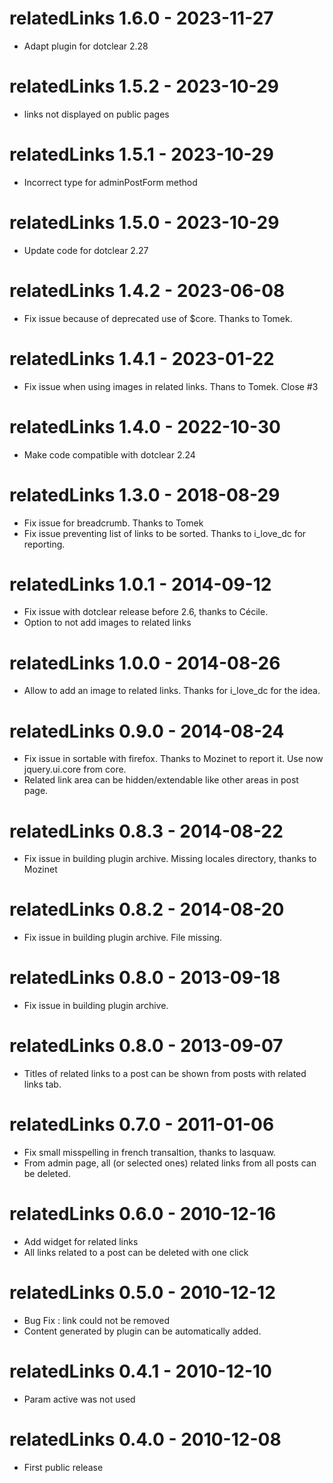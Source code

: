 # relatedLinks 1.6.0 - 2023-11-27

- Adapt plugin for dotclear 2.28

# relatedLinks 1.5.2 - 2023-10-29

- links not displayed on public pages

# relatedLinks 1.5.1 - 2023-10-29

- Incorrect type for adminPostForm method

# relatedLinks 1.5.0 - 2023-10-29

- Update code for dotclear 2.27

# relatedLinks 1.4.2 - 2023-06-08

- Fix issue because of deprecated use of $core. Thanks to Tomek.

# relatedLinks 1.4.1 - 2023-01-22

- Fix issue when using images in related links. Thans to Tomek. Close #3

# relatedLinks 1.4.0 - 2022-10-30

- Make code compatible with dotclear 2.24

# relatedLinks 1.3.0 - 2018-08-29

- Fix issue for breadcrumb. Thanks to Tomek
- Fix issue preventing list of links to be sorted. Thanks to i_love_dc for reporting.

# relatedLinks 1.0.1 - 2014-09-12

- Fix issue with dotclear release before 2.6, thanks to Cécile.
- Option to not add images to related links

# relatedLinks 1.0.0 - 2014-08-26

- Allow to add an image to related links. Thanks for i_love_dc for the idea.

# relatedLinks 0.9.0 - 2014-08-24

- Fix issue in sortable with firefox. Thanks to Mozinet to report it. Use now jquery.ui.core from core.
- Related link area can be hidden/extendable like other areas in post page.

# relatedLinks 0.8.3 - 2014-08-22

- Fix issue in building plugin archive. Missing locales directory, thanks to Mozinet

# relatedLinks 0.8.2 - 2014-08-20

- Fix issue in building plugin archive. File missing.

# relatedLinks 0.8.0 - 2013-09-18

- Fix issue in building plugin archive.

# relatedLinks 0.8.0 - 2013-09-07

- Titles of related links to a post can be shown from posts with related links tab.

# relatedLinks 0.7.0 - 2011-01-06

- Fix small misspelling in french transaltion, thanks to lasquaw.
- From admin page, all (or selected ones) related links from all posts can be deleted.

# relatedLinks 0.6.0 - 2010-12-16

- Add widget for related links
- All links related to a post can be deleted with one click

# relatedLinks 0.5.0 - 2010-12-12

- Bug Fix : link could not be removed
- Content generated by plugin can be automatically added.

# relatedLinks 0.4.1 - 2010-12-10

- Param active was not used

# relatedLinks 0.4.0 - 2010-12-08

- First public release
